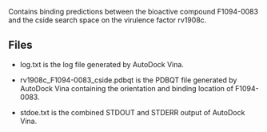 Contains binding predictions between the bioactive compound F1094-0083 and the cside search space on the virulence factor rv1908c.

## Files

- log.txt is the log file generated by AutoDock Vina.

- rv1908c_F1094-0083_cside.pdbqt is the PDBQT file generated by AutoDock Vina containing the orientation and binding location of F1094-0083.

- stdoe.txt is the combined STDOUT and STDERR output of AutoDock Vina.

